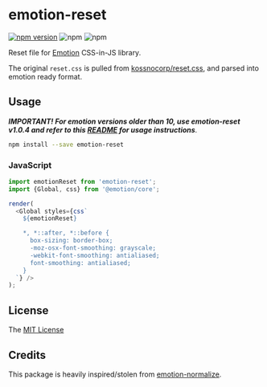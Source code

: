 # emotion-reset
[![npm version](https://badge.fury.io/js/emotion-reset.svg)](https://badge.fury.io/js/emotion-reset)
![npm](https://img.shields.io/npm/dt/emotion-reset.svg)
![npm](https://img.shields.io/npm/dm/emotion-reset.svg)

Reset file for [Emotion](https://github.com/emotion-js/emotion) CSS-in-JS library.

The original `reset.css` is pulled from [kossnocorp/reset.css](https://github.com/kossnocorp/reset.css), and parsed into emotion ready format.

## Usage

**_IMPORTANT! For emotion versions older than 10, use emotion-reset v1.0.4 and refer to this [README](https://github.com/Sayegh7/emotion-reset/blob/e228261a0bd7a3d7d06bfdf6457576b647ad2e6f/README.md) for usage instructions_**.

```sh
npm install --save emotion-reset
```

### JavaScript

```js
import emotionReset from 'emotion-reset';
import {Global, css} from '@emotion/core';

render(
  <Global styles={css`
    ${emotionReset}

    *, *::after, *::before {
      box-sizing: border-box;
      -moz-osx-font-smoothing: grayscale;
      -webkit-font-smoothing: antialiased;
      font-smoothing: antialiased;
    }
  `} />
);
```

## License

The [MIT License](LICENSE)

## Credits

This package is heavily inspired/stolen from [emotion-normalize](https://www.npmjs.com/package/emotion-normalize).
